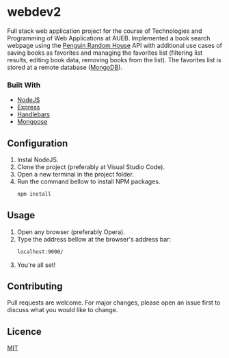 # webdev2
Full stack web application project for the course of Technologies and Programming of Web Applications at AUEB. 
Implemented a book search webpage using the [Penguin Random House](https://www.penguinrandomhouse.com) API with additional use cases of saving books as favorites
and managing the favorites list (filtering list results, editing book data, removing books from the list). The favorites list is stored at a remote database ([MongoDB](mongodb.com)).

### Built With
* [NodeJS](https://nodejs.org/en/)
* [Express](https://expressjs.com)
* [Handlebars](https://handlebarsjs.com/guide/)
* [Mongoose](https://mongoosejs.com)

## Configuration
1. Instal NodeJS.
2. Clone the project (preferably at Visual Studio Code).
3. Open a new terminal in the project folder.
4. Run the command bellow to install NPM packages.
   ```sh
   npm install
   ```
   
## Usage
1. Open any browser (preferably Opera).
2. Type the address bellow at the browser's address bar:
   ```sh
   localhost:9000/
   ```
3. You're all set!

## Contributing
Pull requests are welcome. For major changes, please open an issue first to discuss what you would like to change.

## Licence
[MIT](https://choosealicense.com/licenses/mit/)
